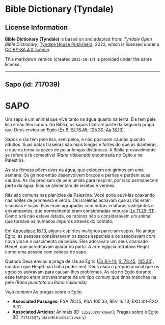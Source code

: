 # Bible Dictionary (Tyndale)

## License Information

**Bible Dictionary (Tyndale)** is based on and adapted from: _Tyndale Open Bible Dictionary_, [Tyndale House Publishers](https://tyndaleopenresources.com/), 2023, which is licensed under a [CC BY-SA 4.0 license](https://creativecommons.org/licenses/by-sa/4.0/legalcode.en).

This markdown version (created `2025-10-17`) is provided under the same license.



--------------------------------

## Sapo (id: 717039)

SAPO
====

Um sapo é um animal que vive tanto na água quanto na terra. Ele tem pele lisa e não tem cauda. Na Bíblia, os sapos fizeram parte da segunda praga que Deus enviou ao Egito ([Êx 8](https://ref.ly/Exod8:1-Exod8:32); [Sl 78\.45](https://ref.ly/Ps78:45); [105\.30](https://ref.ly/Ps105:30); [Ap 16\.13](https://ref.ly/Rev16:13)).

Sapos e rãs têm pele lisa, sem pelos, e não possuem caudas quando adultos. Suas patas traseiras são mais longas e fortes do que as dianteiras, o que os torna capazes de pular longas distâncias. A Bíblia provavelmente se refere à rã comestível *(Rana ridibunda)* encontrada no Egito e na Palestina.

As rãs fêmeas põem ovos na água, que eclodem em girinos em uma semana. Os girinos então desenvolvem braços e pernas e perdem suas caudas. As rãs precisam de pele úmida para respirar, por isso permanecem perto da água. Elas se alimentam de insetos e vermes.

Rãs são comuns nas planícies da Palestina. Você pode ouvi\-las coaxando nas noites de primavera e verão. Os israelitas achavam que as rãs eram viscosas e sujas. Elas eram agrupadas com outras criaturas rastejantes e enxameantes, que normalmente eram consideradas impuras ([Lv 11\.29–31](https://ref.ly/Lev11:29-Lev11:31)). Como a rã não estava listada, os rabinos não a consideravam um animal que tornava os humanos impuros através do contato.

Em [Apocalipse 16\.13](https://ref.ly/Rev16:13), alguns espíritos malignos pareciam sapos. No antigo Egito, as pessoas consideravam os sapos especiais e os associavam com nova vida e o nascimento de bebês. Eles adoravam um deus chamado Heqet, que acreditavam ajudar no parto. A arte egípcia retratava Heqet como uma pessoa com cabeça de sapo.

Quando Deus enviou a praga de rãs ao Egito ([Êx 8\.1–14](https://ref.ly/Exod8:1-Exod8:14); [Sl 78\.45](https://ref.ly/Ps78:45); [105\.30](https://ref.ly/Ps105:30)), mostrou que Heqet não tinha poder real. Deus usou o próprio animal que os egípcios adoravam para causar\-lhes problemas. As rãs no Egito durante esse tempo eram provavelmente de um tipo comum que tinha manchas na pele *(Rana punctata* ou *Rana ridibunda).*

*Veja também* As pragas sobre o Egito.

* **Associated Passages:** PSA 78:45; PSA 105:30; REV 16:13; EXO 8:1–EXO 8:32
* **Associated Articles:** Animais (ID: `125233@Unknown`); Pragas sobre o Egito (ID: `717235@TyndaleBibleDictionary`)

